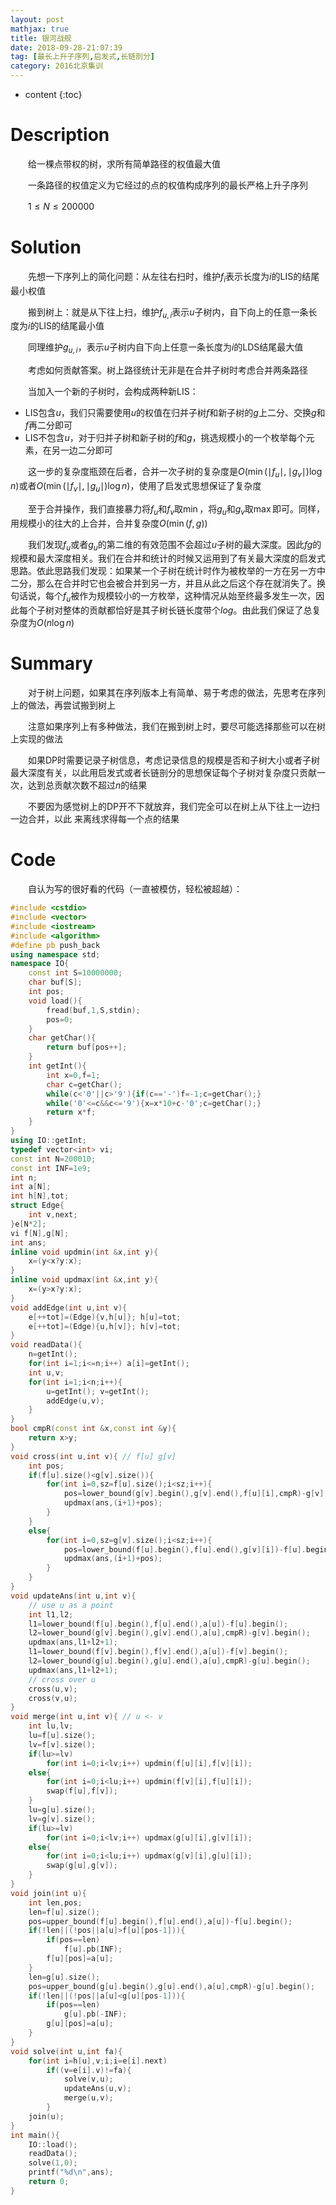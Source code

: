 ```yaml
---
layout: post
mathjax: true
title: 银河战舰
date: 2018-09-28-21:07:39
tag: [最长上升子序列,启发式,长链剖分]
category: 2016北京集训
---
```

* content
{:toc}
# Description

　　给一棵点带权的树，求所有简单路径的权值最大值

　　一条路径的权值定义为它经过的点的权值构成序列的最长严格上升子序列

　　$1 \le N \le 200000$



# Solution

　　先想一下序列上的简化问题：从左往右扫时，维护$f_i$表示长度为$i$的LIS的结尾最小权值

　　搬到树上：就是从下往上扫，维护$f_{u,i}$表示$u$子树内，自下向上的任意一条长度为$i$的LIS的结尾最小值

　　同理维护$g_{u,i}$，表示$u$子树内自下向上任意一条长度为$i$的LDS结尾最大值

　　考虑如何贡献答案。树上路径统计无非是在合并子树时考虑合并两条路径

　　当加入一个新的子树时，会构成两种新LIS：

- LIS包含$u$，我们只需要使用$u$的权值在归并子树$f$和新子树的$g$上二分、交换$g$和$f$再二分即可
- LIS不包含$u$，对于归并子树和新子树的$f$和$g$，挑选规模小的一个枚举每个元素，在另一边二分即可

　　这一步的复杂度瓶颈在后者，合并一次子树的复杂度是$O(\min(\mid f_u\mid,\mid g_v \mid)\log n)$或者$O(\min(\mid f_v\mid,\mid g_u \mid)\log n)$，使用了启发式思想保证了复杂度

　　至于合并操作，我们直接暴力将$f_u$和$f_v$取$\min$，将$g_u$和$g_v$取$\max$即可。同样，用规模小的往大的上合并，合并复杂度$O(\min(f,g))$

　　我们发现$f_u$或者$g_u$的第二维的有效范围不会超过$u$子树的最大深度。因此$fg$的规模和最大深度相关。我们在合并和统计的时候又运用到了有关最大深度的启发式思路。依此思路我们发现：如果某一个子树在统计时作为被枚举的一方在另一方中二分，那么在合并时它也会被合并到另一方，并且从此之后这个存在就消失了。换句话说，每个$f_u$被作为规模较小的一方枚举，这种情况从始至终最多发生一次，因此每个子树对整体的贡献都恰好是其子树长链长度带个$log$。由此我们保证了总复杂度为$O(n \log n)$



# Summary

　　对于树上问题，如果其在序列版本上有简单、易于考虑的做法，先思考在序列上的做法，再尝试搬到树上

　　注意如果序列上有多种做法，我们在搬到树上时，要尽可能选择那些可以在树上实现的做法

　　如果DP时需要记录子树信息，考虑记录信息的规模是否和子树大小或者子树最大深度有关，以此用启发式或者长链剖分的思想保证每个子树对复杂度只贡献一次，达到总贡献次数不超过$n$的结果

　　不要因为感觉树上的DP开不下就放弃，我们完全可以在树上从下往上一边扫一边合并，以此  来离线求得每一个点的结果

# Code

　　自认为写的很好看的代码（一直被模仿，轻松被超越）：

```c++
#include <cstdio>
#include <vector>
#include <iostream>
#include <algorithm>
#define pb push_back
using namespace std;
namespace IO{
    const int S=10000000;
    char buf[S];
    int pos;
    void load(){
        fread(buf,1,S,stdin);
        pos=0;
    }
    char getChar(){
        return buf[pos++];
    }
    int getInt(){
        int x=0,f=1;
        char c=getChar();
        while(c<'0'||c>'9'){if(c=='-')f=-1;c=getChar();}
        while('0'<=c&&c<='9'){x=x*10+c-'0';c=getChar();}
        return x*f;
    }
}
using IO::getInt;
typedef vector<int> vi;
const int N=200010;
const int INF=1e9;
int n;
int a[N];
int h[N],tot;
struct Edge{
    int v,next;
}e[N*2];
vi f[N],g[N];
int ans;
inline void updmin(int &x,int y){
    x=(y<x?y:x);
}
inline void updmax(int &x,int y){
    x=(y>x?y:x);
}
void addEdge(int u,int v){
    e[++tot]=(Edge){v,h[u]}; h[u]=tot;
    e[++tot]=(Edge){u,h[v]}; h[v]=tot;
}
void readData(){
    n=getInt();
    for(int i=1;i<=n;i++) a[i]=getInt();
    int u,v;
    for(int i=1;i<n;i++){
        u=getInt(); v=getInt();
        addEdge(u,v);
    }
}
bool cmpR(const int &x,const int &y){
    return x>y;
}
void cross(int u,int v){ // f[u] g[v]
    int pos;
    if(f[u].size()<g[v].size()){
        for(int i=0,sz=f[u].size();i<sz;i++){
            pos=lower_bound(g[v].begin(),g[v].end(),f[u][i],cmpR)-g[v].begin();
            updmax(ans,(i+1)+pos);
        }
    }
    else{
        for(int i=0,sz=g[v].size();i<sz;i++){
            pos=lower_bound(f[u].begin(),f[u].end(),g[v][i])-f[u].begin();
            updmax(ans,(i+1)+pos);
        }
    }
}
void updateAns(int u,int v){
    // use u as a point
    int l1,l2;
    l1=lower_bound(f[u].begin(),f[u].end(),a[u])-f[u].begin();
    l2=lower_bound(g[v].begin(),g[v].end(),a[u],cmpR)-g[v].begin();
    updmax(ans,l1+l2+1);
    l1=lower_bound(f[v].begin(),f[v].end(),a[u])-f[v].begin();
    l2=lower_bound(g[u].begin(),g[u].end(),a[u],cmpR)-g[u].begin();
    updmax(ans,l1+l2+1);
    // cross over u
    cross(u,v);
    cross(v,u);
}
void merge(int u,int v){ // u <- v
    int lu,lv;
    lu=f[u].size();
    lv=f[v].size();
    if(lu>=lv)
        for(int i=0;i<lv;i++) updmin(f[u][i],f[v][i]);
    else{
        for(int i=0;i<lu;i++) updmin(f[v][i],f[u][i]);
        swap(f[u],f[v]);
    }
    lu=g[u].size();
    lv=g[v].size();
    if(lu>=lv)
        for(int i=0;i<lv;i++) updmax(g[u][i],g[v][i]);
    else{
        for(int i=0;i<lu;i++) updmax(g[v][i],g[u][i]);
        swap(g[u],g[v]);
    }
}
void join(int u){
    int len,pos;
    len=f[u].size();
    pos=upper_bound(f[u].begin(),f[u].end(),a[u])-f[u].begin();
    if(!len||(!pos||a[u]>f[u][pos-1])){
        if(pos==len)
            f[u].pb(INF);
        f[u][pos]=a[u];
    }
    len=g[u].size();
    pos=upper_bound(g[u].begin(),g[u].end(),a[u],cmpR)-g[u].begin();
    if(!len||(!pos||a[u]<g[u][pos-1])){
        if(pos==len)
            g[u].pb(-INF);
        g[u][pos]=a[u];
    }
}
void solve(int u,int fa){
    for(int i=h[u],v;i;i=e[i].next)
        if((v=e[i].v)!=fa){
            solve(v,u);
            updateAns(u,v);
            merge(u,v);
        }
    join(u);
}
int main(){
    IO::load();
    readData();
    solve(1,0);
    printf("%d\n",ans);
    return 0;
}
```

